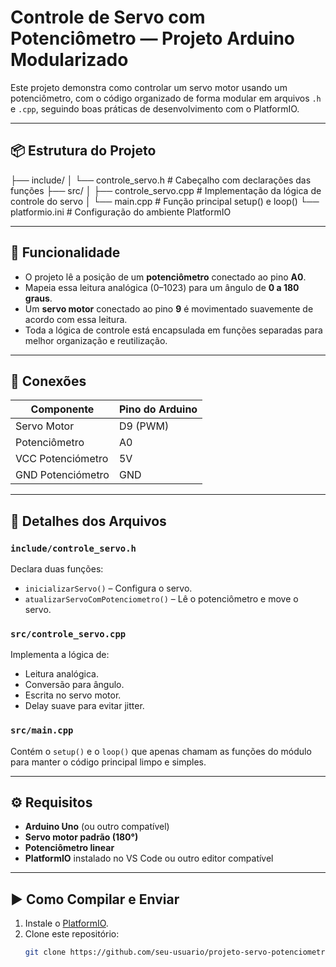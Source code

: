 # Controle de Servo com Potenciômetro — Projeto Arduino Modularizado

Este projeto demonstra como controlar um servo motor usando um potenciômetro, com o código organizado de forma modular em arquivos `.h` e `.cpp`, seguindo boas práticas de desenvolvimento com o PlatformIO.

---

## 📦 Estrutura do Projeto

├── include/
│ └── controle_servo.h # Cabeçalho com declarações das funções
├── src/
│ ├── controle_servo.cpp # Implementação da lógica de controle do servo
│ └── main.cpp # Função principal setup() e loop()
└── platformio.ini # Configuração do ambiente PlatformIO


---

## 🔧 Funcionalidade

- O projeto lê a posição de um **potenciômetro** conectado ao pino **A0**.
- Mapeia essa leitura analógica (0–1023) para um ângulo de **0 a 180 graus**.
- Um **servo motor** conectado ao pino **9** é movimentado suavemente de acordo com essa leitura.
- Toda a lógica de controle está encapsulada em funções separadas para melhor organização e reutilização.

---

## 🔌 Conexões

| Componente     | Pino do Arduino |
|----------------|-----------------|
| Servo Motor    | D9 (PWM)        |
| Potenciômetro  | A0              |
| VCC Potenciómetro | 5V          |
| GND Potenciómetro | GND         |

---

## 📁 Detalhes dos Arquivos

### `include/controle_servo.h`
Declara duas funções:
- `inicializarServo()` – Configura o servo.
- `atualizarServoComPotenciometro()` – Lê o potenciômetro e move o servo.

### `src/controle_servo.cpp`
Implementa a lógica de:
- Leitura analógica.
- Conversão para ângulo.
- Escrita no servo motor.
- Delay suave para evitar jitter.

### `src/main.cpp`
Contém o `setup()` e o `loop()` que apenas chamam as funções do módulo para manter o código principal limpo e simples.

---

## ⚙️ Requisitos

- **Arduino Uno** (ou outro compatível)
- **Servo motor padrão (180°)**
- **Potenciômetro linear**
- **PlatformIO** instalado no VS Code ou outro editor compatível

---

## ▶️ Como Compilar e Enviar

1. Instale o [PlatformIO](https://platformio.org/install).
2. Clone este repositório:
   ```bash
   git clone https://github.com/seu-usuario/projeto-servo-potenciometro.git
